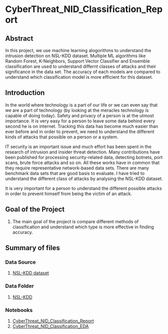 # CyberThreat_NID_Classification_Report

## Abstract 

In this project, we use machine learning alogorithms to understand the intrusion detection on NSL-KDD dataset. Multiple ML algorithms like Random Forest, K-Neighbors, Support Vector Classifier and Ensemble classification are used to understand differnt classes of attacks and their significance in the data set. The accuracy of each models are compared to understand which classification model is more efficient for this dataset. 

## Introduction

In the world where technology is a part of our life or we can even say that we are a part of technology (by looking at the meracles technology is capable of doing today). Safety and privacy of a person is at the utmost importance. It is very easy for a person to leave some data behind every second he is on internet. Tracking this data has become much easier than ever before and in order to prevent, we need to understand the different kinds of attacks that possible on a person or a system.  

IT security is an important issue and much effort has been spent in the research of intrusion and insider threat detection. Many contributions have been published for processing security-related data, detecting botnets, port scans, brute force attacks and so on. All these works have in common that they require representative network-based data sets. There are many benchmark data sets that are good basis to evaluate. I have tried to understand the different class of attacks by analysing the NSL-KDD dataset.

It is very important for a person to understand the different possible attacks in order to prevent himself from being the victim of an attack.


## Goal of the Project

1. The main goal of the project is compare different methods of classification and understand which type is more effective in finding accuracy.   


## Summary of files
### Data Source 
1. [NSL-KDD dataset](
https://www.unb.ca/cic/datasets/nsl.html)

### Data Folder 
1. [NSL-KDD](https://github.com/ashuthoshc/CyberThreat_NID_Classification_Report/tree/main/Datasets)

### Notebooks
1. [CyberThreat_NID_Classification_Report](https://github.com/ashuthoshc/CyberThreat_NID_Classification_Report/blob/main/Notebooks/CyberThreat_NID_Classification_Report%20(1).ipynb)  
2. [CyberThreat_NID_Classification_EDA](https://github.com/ashuthoshc/CyberThreat_NID_Classification_Report/blob/main/Notebooks/CyberThreat_NID_Classification_EDA.ipynb)

